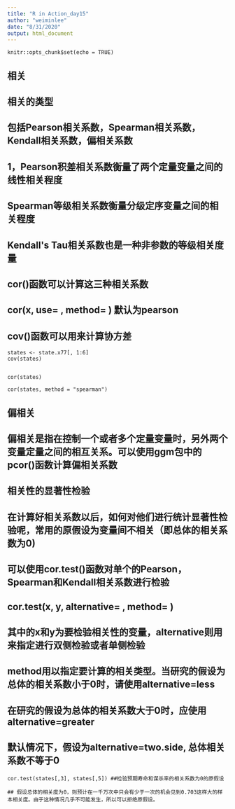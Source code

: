 ```yaml
---
title: "R in Action_day15"
author: "weiminlee"
date: "8/31/2020"
output: html_document
---
```


```{r setup, include=FALSE}
knitr::opts_chunk$set(echo = TRUE)
```

## 相关

## 相关的类型
## 包括Pearson相关系数，Spearman相关系数，Kendall相关系数，偏相关系数
## 1，Pearson积差相关系数衡量了两个定量变量之间的线性相关程度
## Spearman等级相关系数衡量分级定序变量之间的相关程度
## Kendall's Tau相关系数也是一种非参数的等级相关度量
## cor()函数可以计算这三种相关系数
## cor(x, use= , method= ) 默认为pearson
## cov()函数可以用来计算协方差

```{r}
states <- state.x77[, 1:6]
cov(states)


cor(states)

cor(states, method = "spearman")
```

## 偏相关
## 偏相关是指在控制一个或者多个定量变量时，另外两个变量定量之间的相互关系。可以使用ggm包中的pcor()函数计算偏相关系数


## 相关性的显著性检验

## 在计算好相关系数以后，如何对他们进行统计显著性检验呢，常用的原假设为变量间不相关（即总体的相关系数为0)
## 可以使用cor.test()函数对单个的Pearson，Spearman和Kendall相关系数进行检验
## cor.test(x, y, alternative= , method= )

## 其中的x和y为要检验相关性的变量，alternative则用来指定进行双侧检验或者单侧检验
## method用以指定要计算的相关类型。当研究的假设为总体的相关系数小于0时，请使用alternative=less
## 在研究的假设为总体的相关系数大于0时，应使用alternative=greater
## 默认情况下，假设为alternative=two.side, 总体相关系数不等于0


```{r}
cor.test(states[,3], states[,5]) ##检验预期寿命和谋杀率的相关系数为0的原假设

## 假设总体的相关度为0，则预计在一千万次中只会有少于一次的机会见到0.703这样大的样本相关度。由于这种情况几乎不可能发生，所以可以拒绝原假设。
```


















